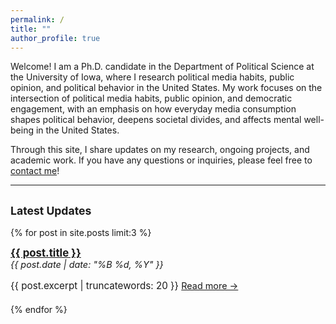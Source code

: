 ```yaml
---
permalink: /
title: ""
author_profile: true
---
```


Welcome! I am a Ph.D. candidate in the Department of Political Science at the University of Iowa, where I research political media habits, public opinion, and political behavior in the United States. My work focuses on the intersection of political media habits, public opinion, and democratic engagement, with an emphasis on how everyday media consumption shapes political behavior, deepens societal divides, and affects mental well-being in the United States.

Through this site, I share updates on my research, ongoing projects, and academic work. If you have any questions or inquiries, please feel free to [contact me](mailto:simal-gerot@uiowa.edu)!
<hr>





<div style="max-width: 700px; margin-top: 30px;">
  <h3 style="font-size: 1.1rem; margin-bottom: 1rem;">Latest Updates</h3>

  {% for post in site.posts limit:3 %}
    <div style="margin-bottom: 20px;">
      <p style="margin-bottom: 4px;">
        <a href="{{ post.url }}" style="font-weight: bold; font-size: 1.05rem;">{{ post.title }}</a><br>
        <span style="font-style: italic; font-size: 0.9rem;">{{ post.date | date: "%B %d, %Y" }}</span>
      </p>
      <p style="margin-bottom: 5px; font-size: 0.95rem;">
        {{ post.excerpt | truncatewords: 20 }} 
        <a href="{{ post.url }}" style="font-size: 0.9rem;">Read more →</a>
      </p>
    </div>
  {% endfor %}
</div>
